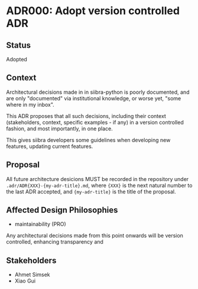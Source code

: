 # ADR000: Adopt version controlled ADR

## Status

Adopted

## Context

Architectural decisions made in in siibra-python is poorly documented, and are only "documented" via institutional knowledge, or worse yet, "some where in my inbox". 

This ADR proposes that all such decisions, including their context (stakeholders, context, specific examples - if any) in a version controlled fashion, and most importantly, in one place.

This gives siibra developers some guidelines when developing new features, updating current features.

## Proposal

All future architecture desicions MUST be recorded in the repository under `.adr/ADR{XXX}-{my-adr-title}.md`, where `{XXX}` is the next natural number to the last ADR accepted, and `{my-adr-title}` is the title of the proposal.

## Affected Design Philosophies

- maintainability (PRO)

Any architectural decisions made from this point onwards will be version controlled, enhancing transparency and 

## Stakeholders

- Ahmet Simsek
- Xiao Gui
